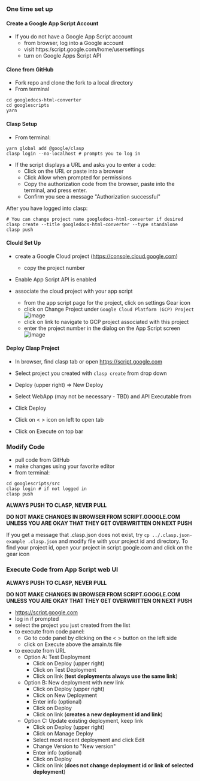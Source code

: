 ### One time set up

#### Create a Google App Script Account

- If you do not have a Google App Script account
  - from browser, log into a Google account
  - visit https:/script.google.com/home/usersettings
  - turn on Google Apps Script API

#### Clone from GitHub

- Fork repo and clone the fork to a local directory
- From terminal

```
cd googledocs-html-converter
cd googlescripts
yarn
```

#### Clasp Setup

- From terminal:

```
yarn global add @google/clasp
clasp login --no-localhost # prompts you to log in
```

- If the script displays a URL and asks you to enter a code:
  - Click on the URL or paste into a browser
  - Click Allow when prompted for permissions
  - Copy the authorization code from the browser, paste into the terminal, and press enter.
  - Confirm you see a message "Authorization successful"

After you have logged into clasp:

```
# You can change project name googledocs-html-converter if desired
clasp create --title googledocs-html-converter --type standalone
clasp push
```

#### Clould Set Up

- create a Google Cloud project (https://console.cloud.google.com)
  - copy the project number
- Enable App Script API is enabled
- associate the cloud project with your app script

  - from the app script page for the project, click on settings Gear icon
  - click on Change Project under `Google Cloud Platform (GCP) Project`
    ![image](https://user-images.githubusercontent.com/32078396/178492415-12da0aa5-b5dc-431e-8a2c-cb08d4405de5.png)
  - click on link to navigate to GCP project associated with this project
  - enter the project number in the dialog on the App Script screen
    ![image](https://user-images.githubusercontent.com/32078396/178491762-d5d48dab-191d-41e1-b7ff-3b3315f9d734.png)

#### Deploy Clasp Project

- In browser, find clasp tab or open https://script.google.com
- Select project you created with `clasp create` from drop down
- Deploy (upper right) => New Deploy
- Select WebApp (may not be necessary - TBD) and API Executable from
- Click Deploy

- Click on < > icon on left to open tab
- Click on Execute on top bar

### Modify Code

- pull code from GitHub
- make changes using your favorite editor
- from terminal:

```
cd googlescripts/src
clasp login # if not logged in
clasp push
```

**ALWAYS PUSH TO CLASP, NEVER PULL**

**DO NOT MAKE CHANGES IN BROWSER FROM SCRIPT.GOOGLE.COM UNLESS YOU ARE OKAY THAT THEY GET OVERWRITTEN ON NEXT PUSH**

If you get a message that .clasp.json does not exist, try `cp ../.clasp.json-example .clasp.json` and modify file with your project id and directory. To find your project id, open your project in script.google.com and click on the gear icon

### Execute Code from App Script web UI

**ALWAYS PUSH TO CLASP, NEVER PULL**

**DO NOT MAKE CHANGES IN BROWSER FROM SCRIPT.GOOGLE.COM UNLESS YOU ARE OKAY THAT THEY GET OVERWRITTEN ON NEXT PUSH**

- https://script.google.com
- log in if prompted
- select the project you just created from the list
- to execute from code panel:
  - Go to code panel by clicking on the < > button on the left side
  - click on Execute above the amain.ts file
- to execute from URL
  - Option A: Test Deployment
    - Click on Deploy (upper right)
    - Click on Test Deployment
    - Click on link (**test deployments always use the same link**)
  - Option B: New deployment with new link
    - Click on Deploy (upper right)
    - Click on New Deployment
    - Enter info (optional)
    - Click on Deploy
    - Click on link (**creates a new deployment id and link**)
  - Option C: Update existing deployment, keep link
    - Click on Deploy (upper right)
    - Click on Manage Deploy
    - Select most recent deployment and click Edit
    - Change Version to "New version"
    - Enter info (optional)
    - Click on Deploy
    - Click on link (**does not change deployment id or link of selected deployment**)
